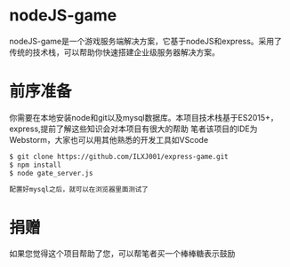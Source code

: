 # nodeJS-game


nodeJS-game是一个游戏服务端解决方案，它基于nodeJS和express。采用了传统的技术栈，可以帮助你快速搭建企业级服务器解决方案。

# 前序准备
你需要在本地安装node和git以及mysql数据库。本项目技术栈基于ES2015+，express,提前了解这些知识会对本项目有很大的帮助
笔者该项目的IDE为Webstorm，大家也可以用其他熟悉的开发工具如VScode

```sh
$ git clone https://github.com/ILXJ001/express-game.git
$ npm install 
$ node gate_server.js

配置好mysql之后，就可以在浏览器里面测试了
```

# 捐赠
如果您觉得这个项目帮助了您，可以帮笔者买一个棒棒糖表示鼓励
